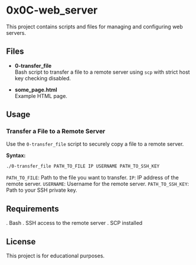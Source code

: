 # 0x0C-web_server

This project contains scripts and files for managing and configuring web servers.

## Files

- **0-transfer_file**  
  Bash script to transfer a file to a remote server using `scp` with strict host key checking disabled.

- **some_page.html**  
  Example HTML page.

## Usage

### Transfer a File to a Remote Server

Use the `0-transfer_file` script to securely copy a file to a remote server.

**Syntax:**

```sh
./0-transfer_file PATH_TO_FILE IP USERNAME PATH_TO_SSH_KEY
```
`PATH_TO_FILE`: Path to the file you want to transfer.
`IP`: IP address of the remote server.
`USERNAME`: Username for the remote server.
`PATH_TO_SSH_KEY`: Path to your SSH private key.

## Requirements
. Bash
. SSH access to the remote server
. SCP installed

## License
This project is for educational purposes.